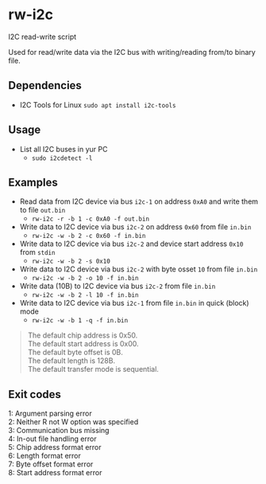# rw-i2c
I2C read-write script

Used for read/write data via the I2C bus with writing/reading from/to binary file.

## Dependencies
- I2C Tools for Linux `sudo apt install i2c-tools`

## Usage
- List all I2C buses in yur PC
  - `sudo i2cdetect -l`

## Examples
- Read data from I2C device via bus `i2c-1` on address `0xA0` and write them to file `out.bin`
  - `rw-i2c -r -b 1 -c 0xA0 -f out.bin`
- Write data to I2C device via bus `i2c-2` on address `0x60` from file `in.bin`
  - `rw-i2c -w -b 2 -c 0x60 -f in.bin`
- Write data to I2C device via bus `i2c-2` and device start address `0x10` from `stdin`
  - `rw-i2c -w -b 2 -s 0x10`
- Write data to I2C device via bus `i2c-2` with byte osset `10` from file `in.bin`
  - `rw-i2c -w -b 2 -o 10 -f in.bin`
- Write data (10B) to I2C device via bus `i2c-2` from file `in.bin`
  - `rw-i2c -w -b 2 -l 10 -f in.bin`
- Write data to I2C device via bus `i2c-1` from file `in.bin` in quick (block) mode
  - `rw-i2c -w -b 1 -q -f in.bin`

> The default chip address is 0x50.  
> The default start address is 0x00.  
> The default byte offset is 0B.  
> The default length is 128B.  
> The default transfer mode is sequential.

## Exit codes
1: Argument parsing error  
2: Neither R not W option was specified  
3: Communication bus missing  
4: In-out file handling error  
5: Chip address format error  
6: Length format error  
7: Byte offset format error  
8: Start address format error
